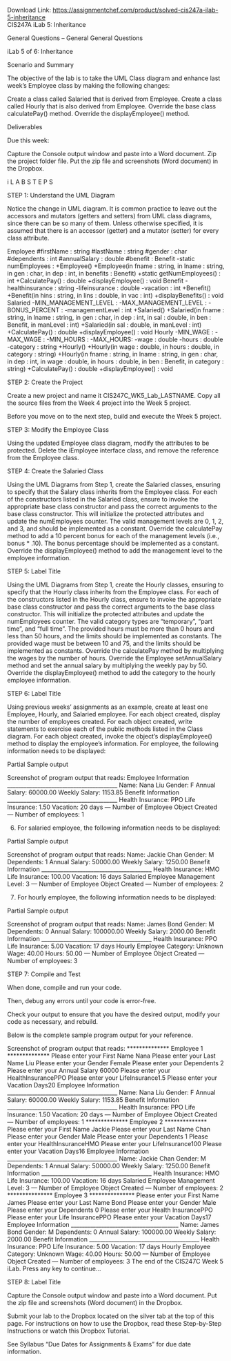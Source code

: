 Download Link: https://assignmentchef.com/product/solved-cis247a-ilab-5-inheritance
<br>
CIS247A iLab 5: Inheritance

General Questions – General General Questions

iLab 5 of 6: Inheritance

Scenario and Summary

The objective of the lab is to take the UML Class diagram and enhance last week’s Employee class by making the following changes:

Create a class called Salaried that is derived from Employee. Create a class called Hourly that is also derived from Employee. Override the base class calculatePay() method. Override the displayEmployee() method.

Deliverables

Due this week:

Capture the Console output window and paste into a Word document. Zip the project folder file. Put the zip file and screenshots (Word document) in the Dropbox.

i L A B  S T E P S

STEP 1: Understand the UML Diagram

Notice the change in UML diagram. It is common practice to leave out the accessors and mutators (getters and setters) from UML class diagrams, since there can be so many of them. Unless otherwise specified, it is assumed that there is an accessor (getter) and a mutator (setter) for every class attribute.

Employee #firstName : string #lastName : string #gender : char #dependents : int #annualSalary : double #benefit : Benefit -static numEmployees : +Employee() +Employee(in fname : string, in lname : string, in gen : char, in dep : int, in benefits : Benefit) +static getNumEmployees() : int +CalculatePay() : double +displayEmployee() : void Benefit -healthinsurance : string -lifeinsurance : double -vacation : int +Benefit() +Benefit(in hins : string, in lins : double, in vac : int) +displayBenefits() : void Salaried -MIN_MANAGEMENT_LEVEL : -MAX_MANAGEMENT_LEVEL : -BONUS_PERCENT : -managementLevel : int +Salaried() +Salaried(in fname : string, in lname : string, in gen : char, in dep : int, in sal : double, in ben : Benefit, in manLevel : int) +Salaried(in sal : double, in manLevel : int) +CalculatePay() : double +displayEmployee() : void Hourly -MIN_WAGE : -MAX_WAGE : -MIN_HOURS : -MAX_HOURS: -wage : double -hours : double -category : string +Hourly() +Hourly(in wage : double, in hours : double, in category : string) +Hourly(in fname : string, in lname : string, in gen : char, in dep : int, in wage : double, in hours : double, in ben : Benefit, in category : string) +CalculatePay() : double +displayEmployee() : void

STEP 2: Create the Project

Create a new project and name it CIS247C_WK5_Lab_LASTNAME. Copy all the source files from the Week 4 project into the Week 5 project.

Before you move on to the next step, build and execute the Week 5 project.

STEP 3: Modify the Employee Class

Using the updated Employee class diagram, modify the attributes to be protected. Delete the iEmployee interface class, and remove the reference from the Employee class.

STEP 4: Create the Salaried Class

Using the UML Diagrams from Step 1, create the Salaried classes, ensuring to specify that the Salary class inherits from the Employee class. For each of the constructors listed in the Salaried class, ensure to invoke the appropriate base class constructor and pass the correct arguments to the base class constructor. This will initialize the protected attributes and update the numEmployees counter. The valid management levels are 0, 1, 2, and 3, and should be implemented as a constant. Override the calculatePay method to add a 10 percent bonus for each of the management levels (i.e., bonus * .10). The bonus percentage should be implemented as a constant. Override the displayEmployee() method to add the management level to the employee information.

STEP 5: Label Title

Using the UML Diagrams from Step 1, create the Hourly classes, ensuring to specify that the Hourly class inherits from the Employee class. For each of the constructors listed in the Hourly class, ensure to invoke the appropriate base class constructor and pass the correct arguments to the base class constructor. This will initialize the protected attributes and update the numEmployees counter. The valid category types are “temporary”, “part time”, and “full time”. The provided hours must be more than 0 hours and less than 50 hours, and the limits should be implemented as constants. The provided wage must be between 10 and 75, and the limits should be implemented as constants. Override the calculatePay method by multiplying the wages by the number of hours. Override the Employee setAnnualSalary method and set the annual salary by multiplying the weekly pay by 50. Override the displayEmployee() method to add the category to the hourly employee information.

STEP 6: Label Title

Using previous weeks’ assignments as an example, create at least one Employee, Hourly, and Salaried employee. For each object created, display the number of employees created. For each object created, write statements to exercise each of the public methods listed in the Class diagram. For each object created, invoke the object’s displayEmployee() method to display the employee’s information. For employee, the following information needs to be displayed:

Partial Sample output

Screenshot of program output that reads: Employee Information ________________________________________ Name: Nana Liu Gender: F Annual Salary: 60000.00 Weekly Salary: 1153.85 Benefit Information ________________________________________ Health Insurance: PPO Life Insurance: 1.50 Vacation: 20 days — Number of Employee Object Created — Number of employees: 1

6.  For salaried employee, the following information needs to be displayed:

Partial Sample output

Screenshot of program output that reads: Name: Jackie Chan Gender: M Dependents: 1 Annual Salary: 50000.00 Weekly Salary: 1250.00 Benefit Information ________________________________________ Health Insurance: HMO Life Insurance: 100.00 Vacation: 16 days Salaried Employee Management Level: 3 — Number of Employee Object Created — Number of employees: 2

7.  For hourly employee, the following information needs to be displayed:

Partial Sample output

Screenshot of program output that reads: Name: James Bond Gender: M Dependents: 0 Annual Salary: 100000.00 Weekly Salary: 2000.00 Benefit Information ________________________________________ Health Insurance: PPO Life Insurance: 5.00 Vacation: 17 days Hourly Employee Category: Unknown Wage: 40.00 Hours: 50.00 — Number of Employee Object Created — Number of employees: 3

STEP 7: Compile and Test

When done, compile and run your code.

Then, debug any errors until your code is error-free.

Check your output to ensure that you have the desired output, modify your code as necessary, and rebuild.

Below is the complete sample program output for your reference.

Screenshot of program output that reads: ************** Employee 1 ************** Please enter your First Name Nana Please enter your Last Name Liu Please enter your Gender Female Please enter your Dependents 2 Please enter your Annual Salary 60000 Please enter your HealthInsurancePPO Please enter your LifeInsurance1.5 Please enter your Vacation Days20 Employee Information ________________________________________ Name: Nana Liu Gender: F Annual Salary: 60000.00 Weekly Salary: 1153.85 Benefit Information ________________________________________ Health Insurance: PPO Life Insurance: 1.50 Vacation: 20 days — Number of Employee Object Created — Number of employees: 1 ************** Employee 2 ************** Please enter your First Name Jackie Please enter your Last Name Chan Please enter your Gender Male Please enter your Dependents 1 Please enter your HealthInsuranceHMO Please enter your LifeInsurance100 Please enter your Vacation Days16 Employee Information ________________________________________ Name: Jackie Chan Gender: M Dependents: 1 Annual Salary: 50000.00 Weekly Salary: 1250.00 Benefit Information ________________________________________ Health Insurance: HMO Life Insurance: 100.00 Vacation: 16 days Salaried Employee Management Level: 3 — Number of Employee Object Created — Number of employees: 2 *************** Employee 3 *************** Please enter your First Name James Please enter your Last Name Bond Please enter your Gender Male Please enter your Dependents 0 Please enter your Health InsurancePPO Please enter your Life InsurancePPO Please enter your Vacation Days17 Employee Information _______________________________________ Name: James Bond Gender: M Dependents: 0 Annual Salary: 100000.00 Weekly Salary: 2000.00 Benefit Information ________________________________________ Health Insurance: PPO Life Insurance: 5.00 Vacation: 17 days Hourly Employee Category: Unknown Wage: 40.00 Hours: 50.00 — Number of Employee Object Created — Number of employees: 3 The end of the CIS247C Week 5 iLab. Press any key to continue…

STEP 8: Label Title

Capture the Console output window and paste into a Word document. Put the zip file and screenshots (Word document) in the Dropbox.

Submit your lab to the Dropbox located on the silver tab at the top of this page. For instructions on how to use the Dropbox, read these Step-by-Step Instructions or watch this  Dropbox Tutorial.

See Syllabus “Due Dates for Assignments &amp; Exams” for due date information.